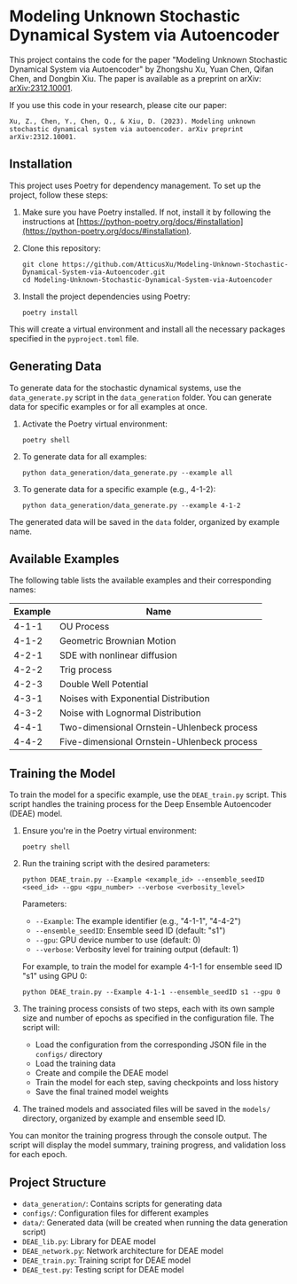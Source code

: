 # Modeling Unknown Stochastic Dynamical System via Autoencoder

This project contains the code for the paper "Modeling Unknown Stochastic Dynamical System via Autoencoder" by Zhongshu Xu, Yuan Chen, Qifan Chen, and Dongbin Xiu. The paper is available as a preprint on arXiv: [arXiv:2312.10001](https://arxiv.org/abs/2312.10001).

If you use this code in your research, please cite our paper:
```
Xu, Z., Chen, Y., Chen, Q., & Xiu, D. (2023). Modeling unknown stochastic dynamical system via autoencoder. arXiv preprint arXiv:2312.10001.
```
## Installation

This project uses Poetry for dependency management. To set up the project, follow these steps:

1. Make sure you have Poetry installed. If not, install it by following the instructions at [https://python-poetry.org/docs/#installation](https://python-poetry.org/docs/#installation).

2. Clone this repository:
   ```
   git clone https://github.com/AtticusXu/Modeling-Unknown-Stochastic-Dynamical-System-via-Autoencoder.git
   cd Modeling-Unknown-Stochastic-Dynamical-System-via-Autoencoder
   ```

3. Install the project dependencies using Poetry:
   ```
   poetry install
   ```

This will create a virtual environment and install all the necessary packages specified in the `pyproject.toml` file.

## Generating Data

To generate data for the stochastic dynamical systems, use the `data_generate.py` script in the `data_generation` folder. You can generate data for specific examples or for all examples at once.

1. Activate the Poetry virtual environment:
   ```
   poetry shell
   ```

2. To generate data for all examples:
   ```
   python data_generation/data_generate.py --example all
   ```

3. To generate data for a specific example (e.g., 4-1-2):
   ```
   python data_generation/data_generate.py --example 4-1-2
   ```

The generated data will be saved in the `data` folder, organized by example name.

## Available Examples

The following table lists the available examples and their corresponding names:

| Example | Name |
|---------|------|
| 4-1-1   | OU Process |
| 4-1-2   | Geometric Brownian Motion |
| 4-2-1   | SDE with nonlinear diffusion |
| 4-2-2   | Trig process |
| 4-2-3   | Double Well Potential |
| 4-3-1   | Noises with Exponential Distribution |
| 4-3-2   | Noise with Lognormal Distribution |
| 4-4-1   | Two-dimensional Ornstein-Uhlenbeck process |
| 4-4-2   | Five-dimensional Ornstein-Uhlenbeck process |


## Training the Model

To train the model for a specific example, use the `DEAE_train.py` script. This script handles the training process for the Deep Ensemble Autoencoder (DEAE) model.

1. Ensure you're in the Poetry virtual environment:
   ```
   poetry shell
   ```

2. Run the training script with the desired parameters:
   ```
   python DEAE_train.py --Example <example_id> --ensemble_seedID <seed_id> --gpu <gpu_number> --verbose <verbosity_level>
   ```

   Parameters:
   - `--Example`: The example identifier (e.g., "4-1-1", "4-4-2")
   - `--ensemble_seedID`: Ensemble seed ID (default: "s1")
   - `--gpu`: GPU device number to use (default: 0)
   - `--verbose`: Verbosity level for training output (default: 1)

   For example, to train the model for example 4-1-1 for ensemble seed ID "s1" using GPU 0:
   ```
   python DEAE_train.py --Example 4-1-1 --ensemble_seedID s1 --gpu 0
   ```

3. The training process consists of two steps, each with its own sample size and number of epochs as specified in the configuration file. The script will:
   - Load the configuration from the corresponding JSON file in the `configs/` directory
   - Load the training data
   - Create and compile the DEAE model
   - Train the model for each step, saving checkpoints and loss history
   - Save the final trained model weights

4. The trained models and associated files will be saved in the `models/` directory, organized by example and ensemble seed ID.

You can monitor the training progress through the console output. The script will display the model summary, training progress, and validation loss for each epoch.



## Project Structure

- `data_generation/`: Contains scripts for generating data
- `configs/`: Configuration files for different examples
- `data/`: Generated data (will be created when running the data generation script)
- `DEAE_lib.py`: Library for DEAE model
- `DEAE_network.py`: Network architecture for DEAE model
- `DEAE_train.py`: Training script for DEAE model
- `DEAE_test.py`: Testing script for DEAE model
